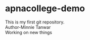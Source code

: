 # apnacollege-demo
This is my first git repository.
<br>
Author-Minnie Tanwar
<br>
Working on new things
